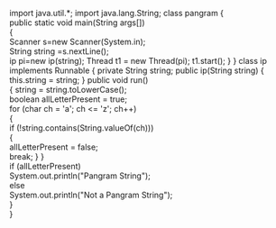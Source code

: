 import java.util.*;
import java.lang.String;
class pangram 
{  
public static void main(String args[])  
{  
	Scanner s=new Scanner(System.in);	
String string =s.nextLine();  
ip pi=new ip(string);
Thread t1 = new Thread(pi);
t1.start();
}  }
class ip implements Runnable {
    private String string;
    public ip(String string) {
        this.string = string;
    }
public void run()  
{  string = string.toLowerCase();  
boolean allLetterPresent = true;   
for (char ch = 'a'; ch <= 'z'; ch++)   
{  
    if (!string.contains(String.valueOf(ch)))   
{  
allLetterPresent = false;  
break;  }  }  
if (allLetterPresent)  
System.out.println("Pangram String");  
else  
System.out.println("Not a Pangram String");  
}  
}
